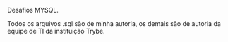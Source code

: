 Desafios MYSQL.

Todos os arquivos .sql são de minha autoria, os demais são de autoria da equipe de TI da instituição Trybe.
